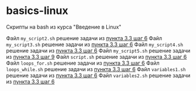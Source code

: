 # basics-linux
Скрипты на bash из курса "Введение в Linux"


Файл `my_script2.sh` решение задачи из [пункта 3.3 шаг 6]()
Файл `my_script3.sh` решение задачи из [пункта 3.3 шаг 6]()
Файл `my_script4.sh` решение задачи из [пункта 3.3 шаг 6](https://stepik.org/lesson/6282/step/6?unit=1234)
Файл `my_script5.sh` решение задачи из [пункта 3.3 шаг 9](https://stepik.org/lesson/6282/step/9?unit=1234)
Файл `script.sh` решение задачи из [пункта 3.3 шаг 6]()
Файл `loops_for.sh` решение задачи из [пункта 3.3 шаг 6]()
Файл `loops_while.sh` решение задачи из [пункта 3.3 шаг 6]()
Файл `variables1.sh` решение задачи из [пункта 3.3 шаг 6]()
Файл `variables2.sh` решение задачи из [пункта 3.3 шаг 6]()
